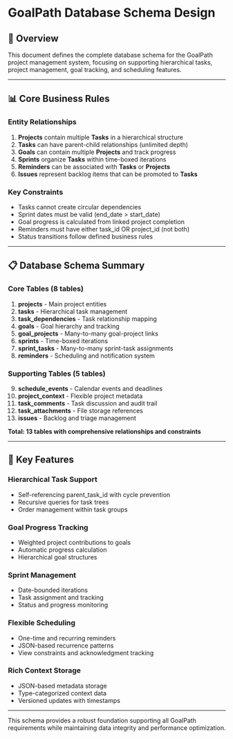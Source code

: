 # GoalPath Database Schema Design

## 🎯 Overview
This document defines the complete database schema for the GoalPath project management system, focusing on supporting hierarchical tasks, project management, goal tracking, and scheduling features.

---

## 📊 Core Business Rules

### Entity Relationships
1. **Projects** contain multiple **Tasks** in a hierarchical structure
2. **Tasks** can have parent-child relationships (unlimited depth)
3. **Goals** can contain multiple **Projects** and track progress
4. **Sprints** organize **Tasks** within time-boxed iterations
5. **Reminders** can be associated with **Tasks** or **Projects**
6. **Issues** represent backlog items that can be promoted to **Tasks**

### Key Constraints
- Tasks cannot create circular dependencies
- Sprint dates must be valid (end_date > start_date)
- Goal progress is calculated from linked project completion
- Reminders must have either task_id OR project_id (not both)
- Status transitions follow defined business rules

---

## 📋 Database Schema Summary

### Core Tables (8 tables)
1. **projects** - Main project entities
2. **tasks** - Hierarchical task management  
3. **task_dependencies** - Task relationship mapping
4. **goals** - Goal hierarchy and tracking
5. **goal_projects** - Many-to-many goal-project links
6. **sprints** - Time-boxed iterations
7. **sprint_tasks** - Many-to-many sprint-task assignments
8. **reminders** - Scheduling and notification system

### Supporting Tables (5 tables)
9. **schedule_events** - Calendar events and deadlines
10. **project_context** - Flexible project metadata
11. **task_comments** - Task discussion and audit trail
12. **task_attachments** - File storage references
13. **issues** - Backlog and triage management

**Total: 13 tables with comprehensive relationships and constraints**

---

## 🔧 Key Features

### Hierarchical Task Support
- Self-referencing parent_task_id with cycle prevention
- Recursive queries for task trees
- Order management within task groups

### Goal Progress Tracking
- Weighted project contributions to goals
- Automatic progress calculation
- Hierarchical goal structures

### Sprint Management
- Date-bounded iterations
- Task assignment and tracking
- Status and progress monitoring

### Flexible Scheduling
- One-time and recurring reminders
- JSON-based recurrence patterns
- View constraints and acknowledgment tracking

### Rich Context Storage
- JSON-based metadata storage
- Type-categorized context data
- Versioned updates with timestamps

---

This schema provides a robust foundation supporting all GoalPath requirements while maintaining data integrity and performance optimization.